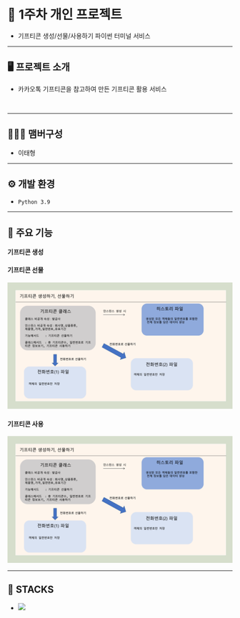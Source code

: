 # 🚩 1주차 개인 프로젝트
-  기프티콘 생성/선물/사용하기 파이썬 터미널 서비스
----------------------------------------------------------

## 🖥️ 프로젝트 소개
- 카카오톡 기프티콘을 참고하여 만든 기프티콘 활용 서비스
<br>

----------------------------------------------------------

## 🧑‍🤝‍🧑 맴버구성
- 이태형

----------------------------------------------------------
## ⚙️ 개발 환경
- `Python 3.9`

----------------------------------------------------------

## 📌 주요 기능
#### 기프티콘 생성

#### 기프티콘 선물

![Alt text](week_01_python\readme_img\image_01.png)

#### 기프티콘 사용

![Alt text](week_01_python\readme_img\image_01.png)

----------------------------------------------------------

## 📓 STACKS
- <img src="https://img.shields.io/badge/Python-3776AB?style=for-the-badge&logo=Python&logoColor=white">